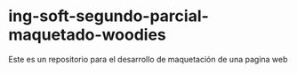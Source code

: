 # ing-soft-segundo-parcial-maquetado-woodies
Este es un repositorio para el desarrollo de maquetación de una pagina web
